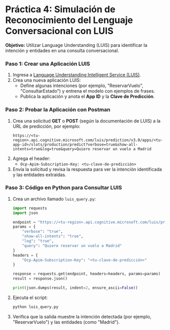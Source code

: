 # Práctica 4: Simulación de Reconocimiento del Lenguaje Conversacional con LUIS

**Objetivo:** Utilizar Language Understanding (LUIS) para identificar la intención y entidades en una consulta conversacional.

### Paso 1: Crear una Aplicación LUIS  
1. Ingresa a [Language Understanding Intelligent Service (LUIS)](https://www.luis.ai/).  
2. Crea una nueva aplicación LUIS:
   - Define algunas intenciones (por ejemplo, "ReservarVuelo", "ConsultarEstado") y entrena el modelo con ejemplos de frases.
   - Publica la aplicación y anota el **App ID** y la **Clave de Predicción**.

### Paso 2: Probar la Aplicación con Postman  
1. Crea una solicitud **GET** o **POST** (según la documentación de LUIS) a la URL de predicción, por ejemplo:
   ```
   https://<tu-region>.api.cognitive.microsoft.com/luis/prediction/v3.0/apps/<tu-app-id>/slots/production/predict?verbose=true&show-all-intents=true&log=true&query=Quiero reservar un vuelo a Madrid
   ```
2. Agrega el header:
   - `Ocp-Apim-Subscription-Key: <tu-clave-de-predicción>`
3. Envía la solicitud y revisa la respuesta para ver la intención identificada y las entidades extraídas.

### Paso 3: Código en Python para Consultar LUIS  
1. Crea un archivo llamado `luis_query.py`:
   ```python
   import requests
   import json

   endpoint = "https://<tu-region>.api.cognitive.microsoft.com/luis/prediction/v3.0/apps/<tu-app-id>/slots/production/predict"
   params = {
       "verbose": "true",
       "show-all-intents": "true",
       "log": "true",
       "query": "Quiero reservar un vuelo a Madrid"
   }
   headers = {
       "Ocp-Apim-Subscription-Key": "<tu-clave-de-predicción>"
   }

   response = requests.get(endpoint, headers=headers, params=params)
   result = response.json()

   print(json.dumps(result, indent=2, ensure_ascii=False))
   ```
2. Ejecuta el script:
   ```bash
   python luis_query.py
   ```
3. Verifica que la salida muestre la intención detectada (por ejemplo, "ReservarVuelo") y las entidades (como "Madrid").